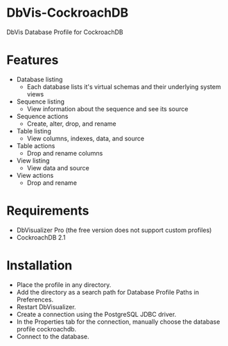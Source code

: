 DbVis-CockroachDB
=======================

DbVis Database Profile for CockroachDB

Features
============

- Database listing
  - Each database lists it's virtual schemas and their underlying system views
- Sequence listing
  - View information about the sequence and see its source
- Sequence actions
  - Create, alter, drop, and rename
- Table listing
  - View columns, indexes, data, and source
- Table actions
  - Drop and rename columns
- View listing
  - View data and source
- View actions
  - Drop and rename

Requirements
============

* DbVisualizer Pro (the free version does not support custom profiles) 
* CockroachDB 2.1

Installation
============
- Place the profile in any directory.
- Add the directory as a search path for Database Profile Paths in Preferences.
- Restart DbVisualizer.
- Create a connection using the PostgreSQL JDBC driver.
- In the Properties tab for the connection, manually choose the database profile cockroachdb.
- Connect to the database.
